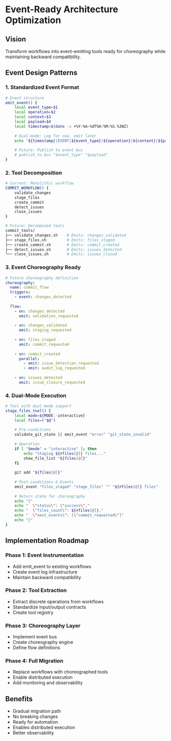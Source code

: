 # Event-Ready Architecture Optimization

## Vision
Transform workflows into event-emitting tools ready for choreography while maintaining backward compatibility.

## Event Design Patterns

### 1. Standardized Event Format
```bash
# Event structure
emit_event() {
    local event_type=$1
    local operation=$2
    local context=$3
    local payload=$4
    local timestamp=$(date -u +%Y-%m-%dT%H:%M:%S.%3NZ)
    
    # Dual-mode: Log for now, emit later
    echo "${timestamp}|EVENT|${event_type}|${operation}|${context}|${payload}" >> claude/project/events/event.log
    
    # Future: Publish to event bus
    # publish_to_bus "$event_type" "$payload"
}
```

### 2. Tool Decomposition
```bash
# Current: Monolithic workflow
COMMIT_WORKFLOW() {
    validate_changes
    stage_files
    create_commit
    detect_issues
    close_issues
}

# Future: Decomposed tools
commit_tools/
├── validate_changes.sh    # Emits: changes_validated
├── stage_files.sh         # Emits: files_staged
├── create_commit.sh       # Emits: commit_created
├── detect_issues.sh       # Emits: issues_detected
└── close_issues.sh        # Emits: issues_closed
```

### 3. Event Choreography Ready
```yaml
# Future choreography definition
choreography:
  name: commit_flow
  triggers:
    - event: changes_detected
  
  flow:
    - on: changes_detected
      emit: validation_requested
    
    - on: changes_validated
      emit: staging_requested
    
    - on: files_staged
      emit: commit_requested
    
    - on: commit_created
      parallel:
        - emit: issue_detection_requested
        - emit: audit_log_requested
    
    - on: issues_detected
      emit: issue_closure_requested
```

### 4. Dual-Mode Execution
```bash
# Tool with dual-mode support
stage_files_tool() {
    local mode=${MODE:-interactive}
    local files=("$@")
    
    # Pre-conditions
    validate_git_state || emit_event "error" "git_state_invalid"
    
    # Operation
    if [ "$mode" = "interactive" ]; then
        echo "Staging ${#files[@]} files..."
        show_file_list "${files[@]}"
    fi
    
    git add "${files[@]}"
    
    # Post-conditions & Events
    emit_event "files_staged" "stage_files" "" "${#files[@]} files"
    
    # Return state for choreography
    echo "{"
    echo "  \"status\": \"success\","
    echo "  \"files_count\": ${#files[@]},"
    echo "  \"next_events\": [\"commit_requested\"]"
    echo "}"
}
```

## Implementation Roadmap

### Phase 1: Event Instrumentation
- Add emit_event to existing workflows
- Create event log infrastructure
- Maintain backward compatibility

### Phase 2: Tool Extraction
- Extract discrete operations from workflows
- Standardize input/output contracts
- Create tool registry

### Phase 3: Choreography Layer
- Implement event bus
- Create choreography engine
- Define flow definitions

### Phase 4: Full Migration
- Replace workflows with choreographed tools
- Enable distributed execution
- Add monitoring and observability

## Benefits
- Gradual migration path
- No breaking changes
- Ready for automation
- Enables distributed execution
- Better observability